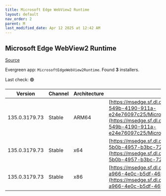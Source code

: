 ```yaml
---
title: Microsoft Edge WebView2 Runtime
layout: default
nav_order: 2
parent: M
last_modified_date: Apr 12 2025 at 12:42 AM
---
```


## Microsoft Edge WebView2 Runtime

[Source](https://developer.microsoft.com/en-us/microsoft-edge/webview2/)

Evergreen app: `MicrosoftEdgeWebView2Runtime`. Found **3** installers.

Last check: 🟢

| Version       | Channel | Architecture | URI                                                                                                                                                                                                                                                                                                                            |
| ------------- | ------- | ------------ | ------------------------------------------------------------------------------------------------------------------------------------------------------------------------------------------------------------------------------------------------------------------------------------------------------------------------------ |
| 135.0.3179.73 | Stable  | ARM64        | [https://msedge.sf.dl.delivery.mp.microsoft.com/filestreamingservice/files/81b2de72-549b-4190-911a-e24e76097c25/MicrosoftEdgeWebView2RuntimeInstallerARM64.exe](https://msedge.sf.dl.delivery.mp.microsoft.com/filestreamingservice/files/81b2de72-549b-4190-911a-e24e76097c25/MicrosoftEdgeWebView2RuntimeInstallerARM64.exe) |
| 135.0.3179.73 | Stable  | x64          | [https://msedge.sf.dl.delivery.mp.microsoft.com/filestreamingservice/files/e23fa686-5b0b-4957-b3bc-7235bb4f6816/MicrosoftEdgeWebView2RuntimeInstallerX64.exe](https://msedge.sf.dl.delivery.mp.microsoft.com/filestreamingservice/files/e23fa686-5b0b-4957-b3bc-7235bb4f6816/MicrosoftEdgeWebView2RuntimeInstallerX64.exe)     |
| 135.0.3179.73 | Stable  | x86          | [https://msedge.sf.dl.delivery.mp.microsoft.com/filestreamingservice/files/d30b9640-a966-4e0c-b5df-46b9d366a69d/MicrosoftEdgeWebView2RuntimeInstallerX86.exe](https://msedge.sf.dl.delivery.mp.microsoft.com/filestreamingservice/files/d30b9640-a966-4e0c-b5df-46b9d366a69d/MicrosoftEdgeWebView2RuntimeInstallerX86.exe)     |
